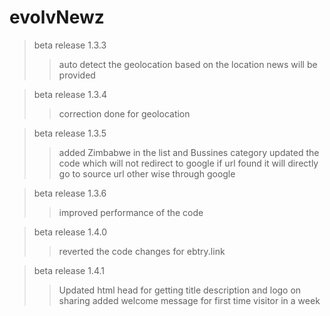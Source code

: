 # evolvNewz
>  beta release 1.3.3
>>  auto detect the geolocation
>>  based on the location news will be provided

> beta release 1.3.4
>>  correction done for geolocation

> beta release 1.3.5
>>  added Zimbabwe in the list and Bussines category
>> updated the code which will not redirect to google if url found it will directly go to source url other wise through google

> beta release 1.3.6
>>  improved performance of the code

> beta release 1.4.0
>>  reverted the code changes for ebtry.link

> beta release 1.4.1
>>  Updated html head for getting title description and logo on sharing
>>  added welcome message for first time visitor in a week